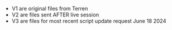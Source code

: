- V1 are original files from Terren
- V2 are files sent AFTER live session
- V3 are files for most recent script update request June 18 2024